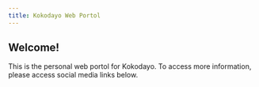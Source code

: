 ```yaml
---
title: Kokodayo Web Portol
---
```

Welcome!
---
This is the personal web portol for Kokodayo.
To access more information, please access social media links below.
